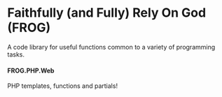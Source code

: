 # Faithfully (and Fully) Rely On God (FROG)
A code library for useful functions common to a variety of programming tasks.

#### FROG.PHP.Web
PHP templates, functions and partials!

